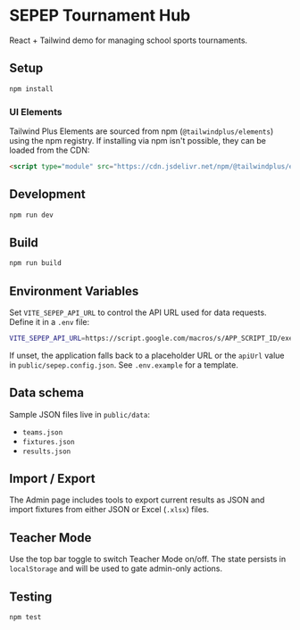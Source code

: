 # SEPEP Tournament Hub

React + Tailwind demo for managing school sports tournaments.

## Setup

```bash
npm install
```

### UI Elements

Tailwind Plus Elements are sourced from npm (`@tailwindplus/elements`) using the npm registry. If installing via npm isn't possible, they can be loaded from the CDN:

```html
<script type="module" src="https://cdn.jsdelivr.net/npm/@tailwindplus/elements@1"></script>
```

## Development

```bash
npm run dev
```

## Build

```bash
npm run build
```

## Environment Variables

Set `VITE_SEPEP_API_URL` to control the API URL used for data requests. Define it in a `.env` file:

```bash
VITE_SEPEP_API_URL=https://script.google.com/macros/s/APP_SCRIPT_ID/exec
```

If unset, the application falls back to a placeholder URL or the `apiUrl` value in `public/sepep.config.json`. See `.env.example` for a template.

## Data schema

Sample JSON files live in `public/data`:
- `teams.json`
- `fixtures.json`
- `results.json`

## Import / Export

The Admin page includes tools to export current results as JSON and import fixtures from either JSON or Excel (`.xlsx`) files.

## Teacher Mode

Use the top bar toggle to switch Teacher Mode on/off. The state persists in `localStorage` and will be used to gate admin-only actions.

## Testing

```bash
npm test
```
